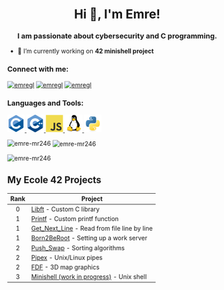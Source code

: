 
<h1 align="center">Hi 👋, I'm Emre!</h1>
<h3 align="center">I am passionate about cybersecurity and C programming.</h3>

- 🔭 I’m currently working on **42 minishell project**

<h3 align="left">Connect with me:</h3>
<p align="left">
<a href="https://linkedin.com/in/emregl" target="blank"><img align="center" src="https://raw.githubusercontent.com/rahuldkjain/github-profile-readme-generator/master/src/images/icons/Social/linked-in-alt.svg" alt="emregl" height="30" width="40" /></a>
<a href="https://tryhackme.com/p/mr246" target="blank"><img align="center" src="https://i.ibb.co/C5CQVwV/0-rzo5-Tqpt-Jq-MYUkwg.jpg" alt="emregl" height="40" width="40" /></a>
<a href="https://app.hackthebox.com/profile/1306260" target="blank"><img align="center" src="https://i.ibb.co/y019C59/31746234.png" alt="emregl" height="40" width="40" /></a>
</p>

<h3 align="left">Languages and Tools:</h3>
<p align="left"> <a href="https://www.cprogramming.com/" target="_blank" rel="noreferrer"> <img src="https://raw.githubusercontent.com/devicons/devicon/master/icons/c/c-original.svg" alt="c" width="40" height="40"/> </a> <a href="https://www.w3schools.com/cpp/" target="_blank" rel="noreferrer"> <img src="https://raw.githubusercontent.com/devicons/devicon/master/icons/cplusplus/cplusplus-original.svg" alt="cplusplus" width="40" height="40"/> </a> <a href="https://developer.mozilla.org/en-US/docs/Web/JavaScript" target="_blank" rel="noreferrer"> <img src="https://raw.githubusercontent.com/devicons/devicon/master/icons/javascript/javascript-original.svg" alt="javascript" width="40" height="40"/> </a> <a href="https://www.linux.org/" target="_blank" rel="noreferrer"> <img src="https://raw.githubusercontent.com/devicons/devicon/master/icons/linux/linux-original.svg" alt="linux" width="40" height="40"/> </a> <a href="https://www.python.org" target="_blank" rel="noreferrer"> <img src="https://raw.githubusercontent.com/devicons/devicon/master/icons/python/python-original.svg" alt="python" width="40" height="40"/> </a> </p>

<p><img align="left" src="https://github-readme-stats.vercel.app/api/top-langs?username=emre-mr246&show_icons=true&locale=en&layout=compact" alt="emre-mr246" /></p>

<p>&nbsp;<img align="center" src="https://github-readme-stats.vercel.app/api?username=emre-mr246&show_icons=true&locale=en" alt="emre-mr246" /></p>


<p><img align="center" src="https://github-readme-streak-stats.herokuapp.com/?user=emre-mr246&" alt="emre-mr246" /></p>

## My Ecole 42 Projects
| Rank | Project |
|:----:|---------|
|  0   | [Libft](https://github.com/emre-mr246/42_ring0_libft) - Custom C library |
|  1   | [Printf](https://github.com/emre-mr246/42_ring1_printf) - Custom printf function |
|  1   | [Get_Next_Line](https://github.com/emre-mr246/42_ring1_get_next_line) - Read from file line by line |
|  1   | [Born2BeRoot](https://github.com/emre-mr246/42_ring1_born2beroot) - Setting up a work server |
|  2   | [Push_Swap](https://github.com/emre-mr246/42_ring2_push_swap) - Sorting algorithms |
|  2   | [Pipex](https://github.com/emre-mr246/42_ring2_pipex) - Unix/Linux pipes |
|  2   | [FDF](https://github.com/emre-mr246/42_ring2_fdf) - 3D map graphics |
|  3   | [Minishell (work in progress)](https://github.com/emre-mr246/42_ring3_minishell) - Unix shell |


